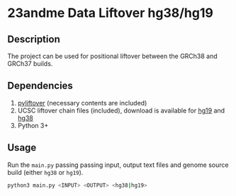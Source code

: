 # 23andme Data Liftover hg38/hg19

## Description
The project can be used for positional liftover between the GRCh38 and GRCh37 builds. 

## Dependencies
1. [pyliftover](https://github.com/konstantint/pyliftover) (necessary contents are included)
2. UCSC liftover chain files (included), download is available for [hg19]([http://hgdownload.soe.ucsc.edu/goldenPath/hg19/liftOver/)
   and [hg38](http://hgdownload.soe.ucsc.edu/goldenPath/hg38/liftOver/)
6. Python 3+

## Usage
Run the `main.py` passing passing input, output text files and genome source build (either `hg38` or `hg19`).

```bash
python3 main.py <INPUT> <OUTPUT> <hg38|hg19>
```